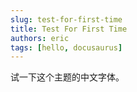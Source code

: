 ```yaml
---
slug: test-for-first-time
title: Test For First Time
authors: eric
tags: [hello, docusaurus]
---
```


试一下这个主题的中文字体。